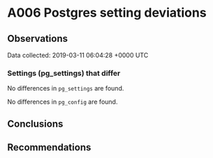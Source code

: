 # A006 Postgres setting deviations #

## Observations ##
Data collected: 2019-03-11 06:04:28 +0000 UTC  

### Settings (pg_settings) that differ ###

No differences in `pg_settings` are found.


No differences in `pg_config` are found.



## Conclusions ##


## Recommendations ##

